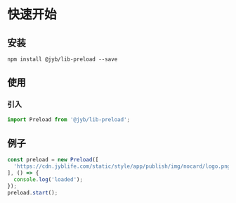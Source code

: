# 快速开始

## 安装

```shell
npm install @jyb/lib-preload --save
```

## 使用

### 引入

```javascript
import Preload from '@jyb/lib-preload';
```

## 例子

```javascript
const preload = new Preload([
  'https://cdn.jyblife.com/static/style/app/publish/img/nocard/logo.png'
], () => {
  console.log('loaded');
});
preload.start();
```



